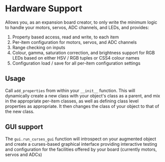 # Hardware Support

Allows you, as an expansion board creator, to only write the minimum logic to handle your motors,
servos, ADC channels, and LEDs, and provides:

1. Property based access, read and write, to each item
2. Per-item configuration for motors, servos, and ADC channels
3. Range checking on inputs
4. Colour, gamma, saturation correction, and brightness support for RGB LEDs based on either HSV / RGB tuples or CSS4 colour names
4. Configuration load / save for all per-item configuration settings

## Usage

Call `add_properties` from within your `__init__` function. This will dynamically create
a new class with your object's class as a parent, and mix in the appropriate per-item
classes, as well as defining class level properties as appropriate. It then changes the
class of your object to that of the new class.

## GUI support

The `gui.run_curses_gui` function will introspect on your augmented object and create a
curses-based graphical interface providing interactive testing and configuration
for the facilities offered by your board (currently motors, servos and ADCs)